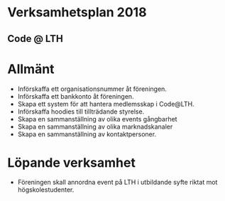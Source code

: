 # Verksamhetsplan 2018
## Code @ LTH

# Allmänt
- Införskaffa ett organisationsnummer åt föreningen.
- Införskaffa ett bankkonto åt föreningen.
- Skapa ett system för att hantera medlemsskap i Code@LTH.
- Införskaffa hoodies till tillträdande styrelse.
- Skapa en sammanställning av olika events gångbarhet
- Skapa en sammanställning av olika marknadskanaler
- Skapa en sammanställning av kontaktpersoner.

# Löpande verksamhet
- Föreningen skall annordna event på LTH i utbildande syfte riktat mot högskolestudenter.
